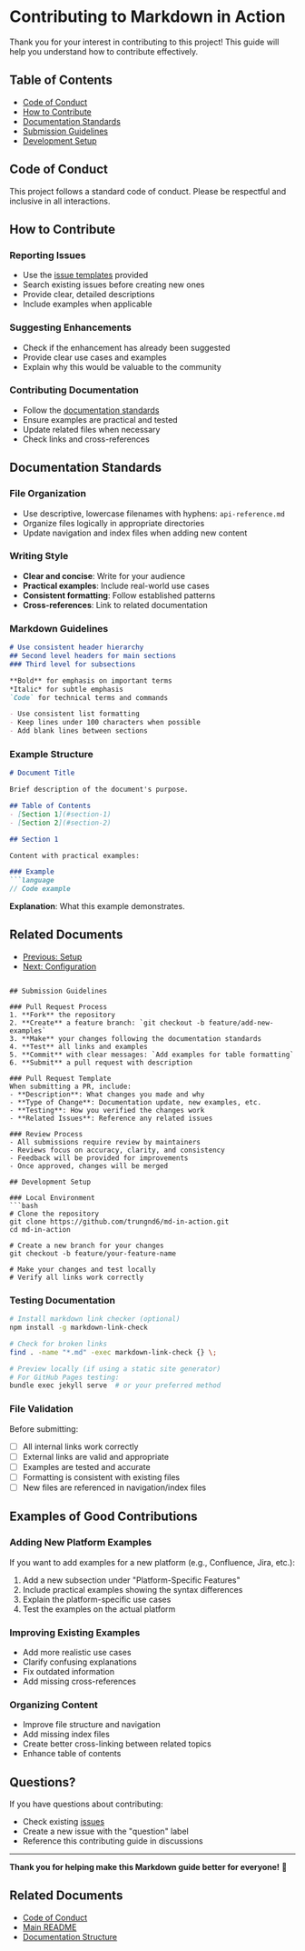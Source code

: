 # Contributing to Markdown in Action

Thank you for your interest in contributing to this project! This guide will help you understand how to contribute effectively.

## Table of Contents
- [Code of Conduct](#code-of-conduct)
- [How to Contribute](#how-to-contribute)
- [Documentation Standards](#documentation-standards)
- [Submission Guidelines](#submission-guidelines)
- [Development Setup](#development-setup)

## Code of Conduct

This project follows a standard code of conduct. Please be respectful and inclusive in all interactions.

## How to Contribute

### Reporting Issues
- Use the [issue templates](.github/ISSUE_TEMPLATE/) provided
- Search existing issues before creating new ones
- Provide clear, detailed descriptions
- Include examples when applicable

### Suggesting Enhancements
- Check if the enhancement has already been suggested
- Provide clear use cases and examples
- Explain why this would be valuable to the community

### Contributing Documentation
- Follow the [documentation standards](#documentation-standards)
- Ensure examples are practical and tested
- Update related files when necessary
- Check links and cross-references

## Documentation Standards

### File Organization
- Use descriptive, lowercase filenames with hyphens: `api-reference.md`
- Organize files logically in appropriate directories
- Update navigation and index files when adding new content

### Writing Style
- **Clear and concise**: Write for your audience
- **Practical examples**: Include real-world use cases
- **Consistent formatting**: Follow established patterns
- **Cross-references**: Link to related documentation

### Markdown Guidelines
```markdown
# Use consistent header hierarchy
## Second level headers for main sections  
### Third level for subsections

**Bold** for emphasis on important terms
*Italic* for subtle emphasis
`Code` for technical terms and commands

- Use consistent list formatting
- Keep lines under 100 characters when possible
- Add blank lines between sections
```

### Example Structure
```markdown
# Document Title

Brief description of the document's purpose.

## Table of Contents
- [Section 1](#section-1)
- [Section 2](#section-2)

## Section 1

Content with practical examples:

### Example
```language
// Code example
```

**Explanation**: What this example demonstrates.

## Related Documents
- [Previous: Setup](setup.md)
- [Next: Configuration](configuration.md)
```

## Submission Guidelines

### Pull Request Process
1. **Fork** the repository
2. **Create** a feature branch: `git checkout -b feature/add-new-examples`
3. **Make** your changes following the documentation standards
4. **Test** all links and examples
5. **Commit** with clear messages: `Add examples for table formatting`
6. **Submit** a pull request with description

### Pull Request Template
When submitting a PR, include:
- **Description**: What changes you made and why
- **Type of Change**: Documentation update, new examples, etc.
- **Testing**: How you verified the changes work
- **Related Issues**: Reference any related issues

### Review Process
- All submissions require review by maintainers
- Reviews focus on accuracy, clarity, and consistency
- Feedback will be provided for improvements
- Once approved, changes will be merged

## Development Setup

### Local Environment
```bash
# Clone the repository
git clone https://github.com/trungnd6/md-in-action.git
cd md-in-action

# Create a new branch for your changes
git checkout -b feature/your-feature-name

# Make your changes and test locally
# Verify all links work correctly
```

### Testing Documentation
```bash
# Install markdown link checker (optional)
npm install -g markdown-link-check

# Check for broken links
find . -name "*.md" -exec markdown-link-check {} \;

# Preview locally (if using a static site generator)
# For GitHub Pages testing:
bundle exec jekyll serve  # or your preferred method
```

### File Validation
Before submitting:
- [ ] All internal links work correctly
- [ ] External links are valid and appropriate
- [ ] Examples are tested and accurate
- [ ] Formatting is consistent with existing files
- [ ] New files are referenced in navigation/index files

## Examples of Good Contributions

### Adding New Platform Examples
If you want to add examples for a new platform (e.g., Confluence, Jira, etc.):

1. Add a new subsection under "Platform-Specific Features"
2. Include practical examples showing the syntax differences
3. Explain the platform-specific use cases
4. Test the examples on the actual platform

### Improving Existing Examples
- Add more realistic use cases
- Clarify confusing explanations
- Fix outdated information
- Add missing cross-references

### Organizing Content
- Improve file structure and navigation
- Add missing index files
- Create better cross-linking between related topics
- Enhance table of contents

## Questions?

If you have questions about contributing:
- Check existing [issues](https://github.com/trungnd6/md-in-action/issues)
- Create a new issue with the "question" label
- Reference this contributing guide in discussions

---

**Thank you for helping make this Markdown guide better for everyone!** 🚀

## Related Documents
- [Code of Conduct](CODE_OF_CONDUCT.md)
- [Main README](README.md)
- [Documentation Structure](docs/README.md)